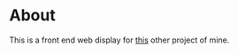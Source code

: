 # About

This is a front end web display for [this](https://github.com/0x01FE/spotify-artist-time-tracking) other project of mine.




